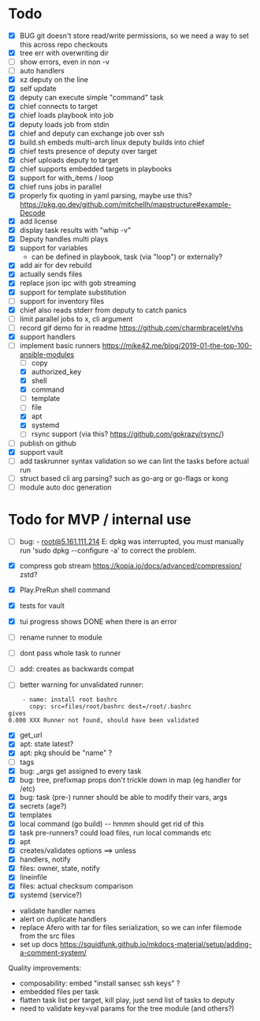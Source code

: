 # Todo

- [x] BUG git doesn't store read/write permissions, so we need a way to set this across repo checkouts
- [x] tree err with overwriting dir
- [ ] show errors, even in non -v
- [ ] auto handlers
- [x] xz deputy on the line
- [x] self update
- [x] deputy can execute simple "command" task
- [x] chief connects to target
- [x] chief loads playbook into job
- [x] deputy loads job from stdin
- [x] chief and deputy can exchange job over ssh
- [x] build.sh embeds multi-arch linux deputy builds into chief
- [x] chief tests presence of deputy over target
- [x] chief uploads deputy to target
- [x] chief supports embedded targets in playbooks
- [x] support for with_items / loop
- [x] chief runs jobs in parallel
- [x] properly fix quoting in yaml parsing, maybe use this? https://pkg.go.dev/github.com/mitchellh/mapstructure#example-Decode
- [x] add license
- [x] display task results with "whip -v"
- [x] Deputy handles multi plays
- [x] support for variables
  - can be defined in playbook, task (via "loop") or externally?
- [x] add air for dev rebuild
- [x] actually sends files
- [x] replace json ipc with gob streaming
- [x] support for template substitution
- [ ] support for inventory files
- [x] chief also reads stderr from deputy to catch panics
- [ ] limit parallel jobs to x, cli argument
- [ ] record gif demo for in readme https://github.com/charmbracelet/vhs
- [x] support handlers
- [ ] implement basic runners https://mike42.me/blog/2019-01-the-top-100-ansible-modules
  - [ ] copy
  - [x] authorized_key
  - [x] shell
  - [x] command
  - [ ] template
  - [ ] file
  - [x] apt
  - [x] systemd
  - [ ] rsync support (via this? https://github.com/gokrazy/rsync/)
- [ ] publish on github
- [x] support vault
- [ ] add taskrunner syntax validation so we can lint the tasks before actual run
- [ ] struct based cli arg parsing? such as go-arg or go-flags or kong
- [ ] module auto doc generation

# Todo for MVP / internal use

- [ ] bug: - root@5.161.111.214 E: dpkg was interrupted, you must manually run 'sudo dpkg --configure -a' to correct the problem.

- [x] compress gob stream https://kopia.io/docs/advanced/compression/ zstd?
- [x] Play.PreRun shell command
- [x] tests for vault
- [x] tui progress shows DONE when there is an error
- [ ] rename runner to module
- [ ] dont pass whole task to runner
- [ ] add: creates as backwards compat
- [ ] better warning for unvalidated runner:

```
    - name: install root bashrc
      copy: src=files/root/bashrc dest=/root/.bashrc
gives
0.000 XXX Runner not found, should have been validated

```

- [x] get_url
- [x] apt: state latest?
- [x] apt: pkg should be "name" ?
- [ ] tags
- [x] bug: \_args get assigned to every task
- [x] bug: tree, prefixmap props don't trickle down in map (eg handler for /etc)
- [x] bug: task (pre-) runner should be able to modify their vars, args
- [x] secrets (age?)
- [x] templates
- [x] local command (go build) -- hmmm should get rid of this
- [x] task pre-runners? could load files, run local commands etc
- [x] apt
- [x] creates/validates options ==> unless
- [x] handlers, notify
- [x] files: owner, state, notify
- [x] lineinfile
- [x] files: actual checksum comparison
- [x] systemd (service?)
- validate handler names
- alert on duplicate handlers
- replace Afero with tar for files serialization, so we can infer filemode from the src files
- set up docs https://squidfunk.github.io/mkdocs-material/setup/adding-a-comment-system/

Quality improvements:

- composability: embed "install sansec ssh keys" ?
- embedded files per task
- flatten task list per target, kill play, just send list of tasks to deputy
- need to validate key=val params for the tree module (and others?)
